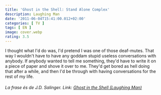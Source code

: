 ```yaml
---
title: 'Ghost in the Shell: Stand Alone Complex'
description: Laughing Man
date: '2011-06-04T15:41:00.012+02:00'
categories: [ TV ]
tags: [ EN ]
image: cover.webp
rating: 3.5
---
```


I thought what I'd do was, I'd pretend I was one of those deaf-mutes. That way I wouldn't have to have any goddam stupid useless conversations with anybody. If anybody wanted to tell me something, they'd have to write it on a piece of paper and shove it over to me. They'd get bored as hell doing that after a while, and then I'd be through with having conversations for the rest of my life.

###### La frase és de J.D. Salinger. Link: <a href="https://ghostintheshell.fandom.com/wiki/Laughing_Man#Background" target="_blank">Ghost in the Shell (Laughing Man)</a>
